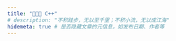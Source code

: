 ```yaml
---
title: "👨🏻‍💻 C++"
# description: "不积跬步，无以至千里；不积小流，无以成江海"
hidemeta: true # 是否隐藏文章的元信息，如发布日期、作者等
---
```


